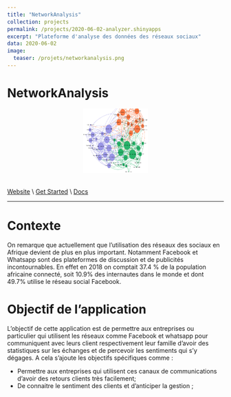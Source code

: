 ```yaml
---
title: "NetworkAnalysis"
collection: projects
permalink: /projects/2020-06-02-analyzer.shinyapps
excerpt: "Plateforme d'analyse des données des réseaux sociaux"
data: 2020-06-02
image:
  teaser: /projets/networkanalysis.png
---
```


# NetworkAnalysis


<div align="center">
<img src="/images/projets/networkanalysis.png" style="height:150px; width:150px;" />
</div><br />

[Website](https://armelsoubeiga2.shinyapps.io/NETWORKanalysis/) \ [Get Started]() \ [Docs](https://github.com/armelsoubeiga/neweb/blob/main/files/CahierDesCharge_V0.1.pdf)

------

# Contexte
On remarque que actuellement que l’utilisation des réseaux des sociaux en Afrique devient de plus en plus important. Notamment Facebook et Whatsapp sont des plateformes de discussion et de  publicités incontournables. En effet en 2018 on comptait  37.4 % de la population africaine connecté, soit  10.9% des internautes dans le monde et dont 49.7% utilise le réseau social Facebook.

# Objectif de l’application

L’objectif de cette application est de permettre aux entreprises ou particulier qui utilisent les réseaux comme Facebook et whatsapp pour communiquent avec leurs client respectivement leur famille d’avoir des statistiques sur les échanges et de percevoir les sentiments qui s’y dégages. A cela s’ajoute les objectifs spécifiques comme :
-	Permettre aux entreprises qui utilisent ces canaux de communications d’avoir des retours clients très facilement;
-	De connaitre le sentiment des clients et d’anticiper la gestion ;


